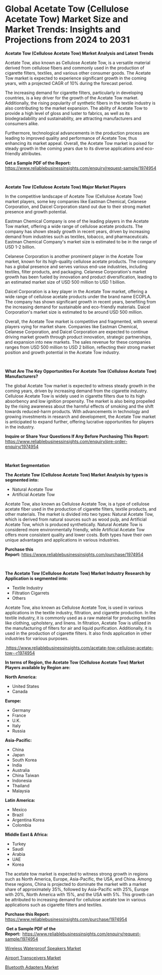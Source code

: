 <p><h1>Global Acetate Tow (Cellulose Acetate Tow) Market Size and Market Trends: Insights and Projections from 2024 to 2031</h1></p><p><strong>Acetate Tow (Cellulose Acetate Tow) Market Analysis and Latest Trends</strong></p>
<p><p>Acetate Tow, also known as Cellulose Acetate Tow, is a versatile material derived from cellulose fibers and commonly used in the production of cigarette filters, textiles, and various other consumer goods. The Acetate Tow market is expected to experience significant growth in the coming years, with a projected CAGR of 10% during the forecast period.</p><p>The increasing demand for cigarette filters, particularly in developing countries, is a key driver for the growth of the Acetate Tow market. Additionally, the rising popularity of synthetic fibers in the textile industry is also contributing to the market expansion. The ability of Acetate Tow to provide a high level of gloss and luster to fabrics, as well as its biodegradability and sustainability, are attracting manufacturers and consumers alike.</p><p>Furthermore, technological advancements in the production process are leading to improved quality and performance of Acetate Tow, thus enhancing its market appeal. Overall, the Acetate Tow market is poised for steady growth in the coming years due to its diverse applications and eco-friendly attributes.</p></p>
<p><strong>Get a Sample PDF of the Report:&nbsp;</strong> <a href="https://www.reliablebusinessinsights.com/enquiry/request-sample/1974954">https://www.reliablebusinessinsights.com/enquiry/request-sample/1974954</a></p>
<p>&nbsp;</p>
<p><strong>Acetate Tow (Cellulose Acetate Tow) Major Market Players</strong></p>
<p><p>In the competitive landscape of Acetate Tow (Cellulose Acetate Tow) market players, some key companies like Eastman Chemical, Celanese Corporation, and Daicel Corporation stand out due to their strong market presence and growth potential.</p><p>Eastman Chemical Company is one of the leading players in the Acetate Tow market, offering a wide range of cellulose acetate products. The company has shown steady growth in recent years, driven by increasing demand from industries such as textiles, tobacco, and pharmaceuticals. Eastman Chemical Company's market size is estimated to be in the range of USD 1-2 billion.</p><p>Celanese Corporation is another prominent player in the Acetate Tow market, known for its high-quality cellulose acetate products. The company has a global presence and serves various end-use industries, including textiles, filter products, and packaging. Celanese Corporation's market growth has been fueled by innovation and product diversification, leading to an estimated market size of USD 500 million to USD 1 billion.</p><p>Daicel Corporation is a key player in the Acetate Tow market, offering a wide range of cellulose acetate products under the brand name ECOPLA. The company has shown significant growth in recent years, benefiting from the increasing demand for sustainable and eco-friendly materials. Daicel Corporation's market size is estimated to be around USD 500 million.</p><p>Overall, the Acetate Tow market is competitive and fragmented, with several players vying for market share. Companies like Eastman Chemical, Celanese Corporation, and Daicel Corporation are expected to continue driving market growth through product innovation, strategic partnerships, and expansion into new markets. The sales revenue for these companies ranges from USD 500 million to USD 2 billion, reflecting their strong market position and growth potential in the Acetate Tow industry.</p></p>
<p>&nbsp;</p>
<p><strong>What Are The Key Opportunities For Acetate Tow (Cellulose Acetate Tow) Manufacturers?</strong></p>
<p><p>The global Acetate Tow market is expected to witness steady growth in the coming years, driven by increasing demand from the cigarette industry. Cellulose Acetate Tow is widely used in cigarette filters due to its high absorbency and low ignition propensity. The market is also being propelled by the rising awareness about the harmful effects of smoking and the shift towards reduced-harm products. With advancements in technology and growing investments in research and development, the Acetate Tow market is anticipated to expand further, offering lucrative opportunities for players in the industry.</p></p>
<p><strong>Inquire or Share Your Questions If Any Before Purchasing This Report:</strong> <a href="https://www.reliablebusinessinsights.com/enquiry/pre-order-enquiry/1974954">https://www.reliablebusinessinsights.com/enquiry/pre-order-enquiry/1974954</a></p>
<p>&nbsp;</p>
<p><strong>Market Segmentation</strong></p>
<p><strong>The Acetate Tow (Cellulose Acetate Tow) Market Analysis by types is segmented into:</strong></p>
<p><ul><li>Natural Acetate Tow</li><li>Artificial Acetate Tow</li></ul></p>
<p><p>Acetate Tow, also known as Cellulose Acetate Tow, is a type of cellulose acetate fiber used in the production of cigarette filters, textile products, and other materials. The market is divided into two types: Natural Acetate Tow, which is derived from natural sources such as wood pulp, and Artificial Acetate Tow, which is produced synthetically. Natural Acetate Tow is considered more environmentally friendly, while Artificial Acetate Tow offers more consistent quality and lower costs. Both types have their own unique advantages and applications in various industries.</p></p>
<p><strong>Purchase this Report:&nbsp;</strong><a href="https://www.reliablebusinessinsights.com/purchase/1974954">https://www.reliablebusinessinsights.com/purchase/1974954</a></p>
<p>&nbsp;</p>
<p><strong>The Acetate Tow (Cellulose Acetate Tow) Market Industry Research by Application is segmented into:</strong></p>
<p><ul><li>Textile Industry</li><li>Filtration Cigarrets</li><li>Others</li></ul></p>
<p><p>Acetate Tow, also known as Cellulose Acetate Tow, is used in various applications in the textile industry, filtration, and cigarette production. In the textile industry, it is commonly used as a raw material for producing textiles like clothing, upholstery, and linens. In filtration, Acetate Tow is utilized in the manufacturing of filters for air and liquid purification. Additionally, it is used in the production of cigarette filters. It also finds application in other industries for various purposes.</p></p>
<p><a href="https://www.reliablebusinessinsights.com/acetate-tow-cellulose-acetate-tow--r1974954">&nbsp;https://www.reliablebusinessinsights.com/acetate-tow-cellulose-acetate-tow--r1974954</a></p>
<p><strong>In terms of Region, the Acetate Tow (Cellulose Acetate Tow) Market Players available by Region are:</strong></p>
<p>
    <p> <strong> North America: </strong>
        <ul>
            <li>United States</li>
            <li>Canada</li>
        </ul>
        </p> 
    <p> <strong> Europe: </strong>
        <ul>
            <li>Germany</li>
            <li>France</li>
            <li>U.K.</li>
            <li>Italy</li>
            <li>Russia</li>
        </ul>
        </p> 
    <p> <strong> Asia-Pacific: </strong>
        <ul>
            <li>China</li>
            <li>Japan</li>
            <li>South Korea</li>
            <li>India</li>
            <li>Australia</li>
            <li>China Taiwan</li>
            <li>Indonesia</li>
            <li>Thailand</li>
            <li>Malaysia</li>
        </ul>
        </p> 
    <p> <strong> Latin America: </strong>
        <ul>
            <li>Mexico</li>
            <li>Brazil</li>
            <li>Argentina Korea</li>
            <li>Colombia</li>
        </ul>
        </p> 
    <p> <strong> Middle East & Africa: </strong>
        <ul>
            <li>Turkey</li>
            <li>Saudi</li>
            <li>Arabia</li>
            <li>UAE</li>
            <li>Korea</li>
        </ul>
    </p>
    </p>
<p><p>The acetate tow market is expected to witness strong growth in regions such as North America, Europe, Asia-Pacific, the USA, and China. Among these regions, China is projected to dominate the market with a market share of approximately 35%, followed by Asia-Pacific with 25%, Europe with 20%, North America with 15%, and the USA with 5%. This growth can be attributed to increasing demand for cellulose acetate tow in various applications such as cigarette filters and textiles.</p></p>
<p><strong>Purchase this Report: </strong><a href="https://www.reliablebusinessinsights.com/purchase/1974954">https://www.reliablebusinessinsights.com/purchase/1974954</a></p>
<p>&nbsp;<strong>Get a Sample PDF of the Report:&nbsp;&nbsp;</strong><a href="https://www.reliablebusinessinsights.com/enquiry/request-sample/1974954">https://www.reliablebusinessinsights.com/enquiry/request-sample/1974954</a></p>
<p><strong></strong></p>
<p><p><a href="https://github.com/abdillahsp58/Market-Research-Report-List-1/blob/main/wireless-waterproof-speakers-market.md">Wireless Waterproof Speakers Market</a></p><p><a href="https://view.publitas.com/reportprime-1/airport-transceivers-market-overview-global-market-trends-and-future-prospects-from-2024-to-2031/">Airport Transceivers Market</a></p><p><a href="https://github.com/isharif044/Market-Research-Report-List-1/blob/main/bluetooth-adapters-market.md">Bluetooth Adapters Market</a></p></p>